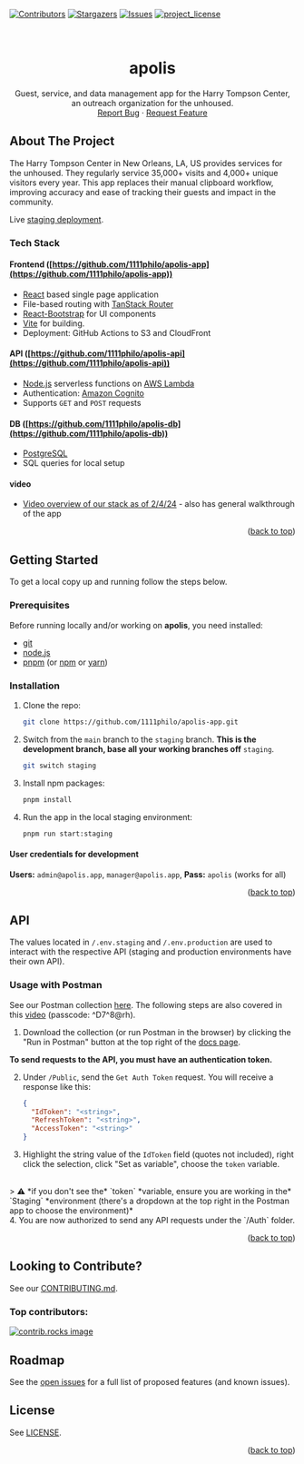 <a id="readme-top"></a>

<!-- PROJECT SHIELDS -->
<!--
*** I'm using markdown "reference style" links for readability.
*** Reference links are enclosed in brackets [ ] instead of parentheses ( ).
*** See the bottom of this document for the declaration of the reference variables
*** for contributors-url, forks-url, etc. This is an optional, concise syntax you may use.
*** https://www.markdownguide.org/basic-syntax/#reference-style-links
-->
[![Contributors][contributors-shield]][contributors-url] [![Stargazers][stars-shield]][stars-url] [![Issues][issues-shield]][issues-url] [![project_license][license-shield]][license-url]


<!-- PROJECT LOGO -->
<br />
<div align="center">
  <!-- <a href="https://github.com/github_username/repo_name">
    <img src="images/logo.png" alt="Logo" width="80" height="80">
  </a> -->

<h1 align="center">apolis</h1>

  <p align="center">
    Guest, service, and data management app for the Harry Tompson Center, an outreach organization for the unhoused.
    <br />
    <a href="https://github.com/1111philo/apolis-app/issues/new?template=bug_report.md">Report Bug</a>
    &middot;
    <a href="https://github.com/1111philo/apolis-app/issues/new?template=feature_request.md">Request Feature</a>
  </p>
</div>


<!-- ABOUT THE PROJECT -->
## About The Project

The Harry Tompson Center in New Orleans, LA, US provides services for the unhoused. They regularly service 35,000+ visits and 4,000+ unique visitors every year. This app replaces their manual clipboard workflow, improving accuracy and ease of tracking their guests and impact in the community.

Live [staging deployment](https://apolis.dev/).

### Tech Stack

#### Frontend ([https://github.com/1111philo/apolis-app](https://github.com/1111philo/apolis-app))
- [React](https://react.dev/) based single page application
- File-based routing with [TanStack Router](https://tanstack.com/router/latest)
- [React-Bootstrap](https://react-bootstrap.github.io/) for UI components
- [Vite](https://vite.dev/) for building.
- Deployment: GitHub Actions to S3 and CloudFront

#### API ([https://github.com/1111philo/apolis-api](https://github.com/1111philo/apolis-api))
- [Node.js](https://nodejs.org/en) serverless functions on [AWS Lambda](https://aws.amazon.com/lambda/)
- Authentication: [Amazon Cognito](https://aws.amazon.com/pm/cognito/)
- Supports `GET` and `POST` requests

#### DB ([https://github.com/1111philo/apolis-db](https://github.com/1111philo/apolis-db))
- [PostgreSQL](https://www.postgresql.org/)
- SQL queries for local setup
#### video
- [Video overview of our stack as of 2/4/24](https://us06web.zoom.us/rec/share/L3O6v3vV6wljV0SJz87CeLvevRfK3V4z4Y5GlkSzXD4QPnjrApQiDk4xtUni1krd.2k59v7DioKcRWm9H) - also has general walkthrough of the app

<p align="right">(<a href="#readme-top">back to top</a>)</p>



<!-- GETTING STARTED -->
## Getting Started

To get a local copy up and running follow the steps below.

### Prerequisites

Before running locally and/or working on **apolis**, you need installed:
- [git](https://git-scm.com/downloads)
- [node.js](https://nodejs.org/en/download)
- [pnpm](https://pnpm.io/installation) (or [npm](https://docs.npmjs.com/downloading-and-installing-node-js-and-npm) or [yarn](https://yarnpkg.com/getting-started/install))

### Installation

1. Clone the repo:
   ```sh
   git clone https://github.com/1111philo/apolis-app.git
   ```
2. Switch from the `main` branch to the `staging` branch. **This is the development branch, base all your working branches off** `staging`.
    ```sh
    git switch staging
    ```
3. Install npm packages:
   ```sh
   pnpm install
   ```
4. Run the app in the local staging environment:
   ```sh
   pnpm run start:staging
   ```

#### User credentials for development

**Users:** `admin@apolis.app`, `manager@apolis.app`,
**Pass:** `apolis` (works for all)

<p align="right">(<a href="#readme-top">back to top</a>)</p>



<!-- INFO ON API -->
## API

The values located in `/.env.staging` and `/.env.production` are used to interact with the respective API (staging and production environments have their own API).

### Usage with Postman

See our Postman collection [here](https://docs.apolis.dev/).
The following steps are also covered in this [video](https://us06web.zoom.us/rec/share/z2HiTTEZ5q0Ebchj-eEwUpbwNeTWVv6TnLPBe8u3Z3VlvmbKriY4KUcyPHM7JK2K.RXsD-qNqN_CbaS6z) (passcode: \^D7^8@rh).

1. Download the collection (or run Postman in the browser) by clicking the "Run in Postman" button at the top right of the [docs page](https://docs.apolis.dev/).

**To send requests to the API, you must have an authentication token.**

2. Under `/Public`, send the `Get Auth Token` request. You will receive a response like this:
    ```json
    {
      "IdToken": "<string>",
      "RefreshToken": "<string>",
      "AccessToken": "<string>"
    }
    ```
3. Highlight the string value of the `IdToken` field (quotes not included), right click the selection, click "Set as variable", choose the `token` variable.
<br />
    > ⚠️ *if you don't see the* `token` *variable, ensure you are working in the* `Staging` *environment (there's a dropdown at the top right in the Postman app to choose the environment)*
<br />
4. You are now authorized to send any API requests under the `/Auth` folder.

<p align="right">(<a href="#readme-top">back to top</a>)</p>


<!-- CONTRIBUTING -->
## Looking to Contribute?

See our [CONTRIBUTING.md](https://github.com/1111philo/apolis-app/blob/main/CONTRIBUTING.md).


### Top contributors:

<a href="https://github.com/1111philo/apolis-app/graphs/contributors">
  <img src="https://contrib.rocks/image?repo=1111philo/apolis-app" alt="contrib.rocks image" />
</a>


<!-- ROADMAP -->
## Roadmap

See the [open issues](https://github.com/1111philo/apolis-app/issues) for a full list of proposed features (and known issues).




<!-- LICENSE -->
## License

See [LICENSE](https://github.com/1111philo/apolis-app/blob/main/LICENSE).

<p align="right">(<a href="#readme-top">back to top</a>)</p>


<!-- MARKDOWN LINKS -->
<!-- https://www.markdownguide.org/basic-syntax/#reference-style-links -->
[contributors-shield]: https://img.shields.io/github/contributors/1111philo/apolis-app.svg?style=for-the-badge
[contributors-url]: https://github.com/1111philo/apolis-app/graphs/contributors
[stars-shield]: https://img.shields.io/github/stars/1111philo/apolis-app.svg?style=for-the-badge
[stars-url]: https://github.com/1111philo/apolis-app/stargazers
[issues-shield]: https://img.shields.io/github/issues/1111philo/apolis-app.svg?style=for-the-badge
[issues-url]: https://github.com/1111philo/apolis-app/issues
[license-shield]: https://img.shields.io/github/license/1111philo/apolis-app.svg?style=for-the-badge
[license-url]: https://github.com/1111philo/apolis-app/blob/master/LICENSE.txt
[product-screenshot]: images/screenshot.png

[React.js]: https://img.shields.io/badge/React-20232A?style=for-the-badge&logo=react&logoColor=61DAFB
[React-url]: https://reactjs.org/
[React-bootstrap.com]: https://img.shields.io/badge/React-Bootstrap?style=for-the-badge&logo=reactbootstrap&color=%23712DF9
[React-bootstrap-url]: https://react-bootstrap.github.io/
[postgres-badge]: https://img.shields.io/badge/Postgres-%2523316192.svg?style=for-the-badge&logo=postgresql&logoColor=white&color=%234169E1
[postgres-url]: https://www.postgresql.org/
[github-actions-badge]: https://img.shields.io/badge/GitHub_Actions-2088FF?style=for-the-badge&logo=githubactions&logoColor=white&color=%232088FF
[github-actions-url]: https://github.com/features/actions